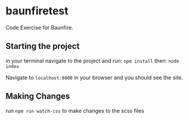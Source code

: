 # baunfiretest

Code Exercise for Baunfire.

## Starting the project

in your terminal navigate to the project and run:
`npm install`
then:
`node index`

Navigate to `localhost:8000` in your browser and you should see the site.

## Making Changes

run `npm run watch-css` to make changes to the scss files
